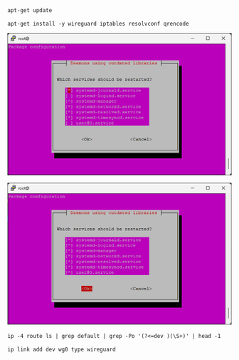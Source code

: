 ```
apt-get update
```

```
apt-get install -y wireguard iptables resolvconf qrencode
```

![daemons](https://raw.githubusercontent.com/jakeloftis/wireguard/main/images/daemons.png)

![daemons2](https://raw.githubusercontent.com/jakeloftis/wireguard/main/images/daemons2.png)

```
ip -4 route ls | grep default | grep -Po '(?<=dev )(\S+)' | head -1
```

```
ip link add dev wg0 type wireguard
```

```

```
